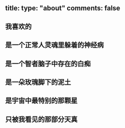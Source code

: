 title:
type: "about"
comments: false
---

## 我喜欢的

## 是一个正常人灵魂里躲着的神经病

## 是一个智者脑子中存在的白痴

## 是一朵玫瑰脚下的泥土

## 是宇宙中最特别的那颗星

## 只被我看见的那部分天真